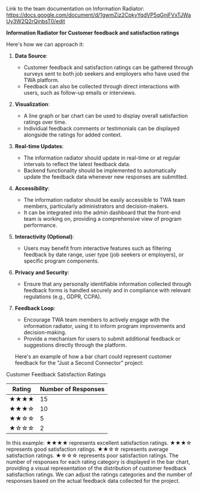  Link to the team documentation on Information Radiator: https://docs.google.com/document/d/1gwmZiz2CpkyYqdVP5qGnjFVxTJWaUy3W2Q2rQjnbsT0/edit

**Information Radiator for Customer feedback and satisfaction ratings**

Here's how we can approach it:

1. **Data Source**:
   - Customer feedback and satisfaction ratings can be gathered through surveys sent to both job seekers and employers who have used the TWA platform.
   - Feedback can also be collected through direct interactions with users, such as follow-up emails or interviews.

2. **Visualization**:
   - A line graph or bar chart can be used to display overall satisfaction ratings over time.
   - Individual feedback comments or testimonials can be displayed alongside the ratings for added context.

3. **Real-time Updates**:
   - The information radiator should update in real-time or at regular intervals to reflect the latest feedback data.
   - Backend functionality should be implemented to automatically update the feedback data whenever new responses are submitted.

4. **Accessibility**:
   - The information radiator should be easily accessible to TWA team members, particularly administrators and decision-makers.
   - It can be integrated into the admin dashboard that the front-end team is working on, providing a comprehensive view of program performance.

5. **Interactivity (Optional)**:
   - Users may benefit from interactive features such as filtering feedback by date range, user type (job seekers or employers), or specific program components.

6. **Privacy and Security**:
   - Ensure that any personally identifiable information collected through feedback forms is handled securely and in compliance with relevant regulations (e.g., GDPR, CCPA).

7. **Feedback Loop**:
   - Encourage TWA team members to actively engage with the information radiator, using it to inform program improvements and decision-making.
   - Provide a mechanism for users to submit additional feedback or suggestions directly through the platform.

   Here's an example of how a bar chart could represent customer feedback for the "Just a Second Connector" project:
  
  Customer Feedback Satisfaction Ratings

| Rating | Number of Responses |
|--------|---------------------|
|   ★★★★ |          15         |
|   ★★★☆ |          10         |
|   ★★☆☆ |           5         |
|   ★☆☆☆ |           2         |

In this example:
★★★★ represents excellent satisfaction ratings.
★★★☆ represents good satisfaction ratings.
★★☆☆ represents average satisfaction ratings.
★☆☆☆ represents poor satisfaction ratings.
The number of responses for each rating category is displayed in the bar chart, providing a visual representation of the distribution of customer feedback satisfaction ratings. We can adjust the ratings categories and the number of responses based on the actual feedback data collected for the project.



